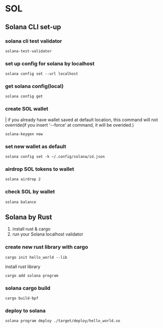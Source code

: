 # SOL
## Solana CLI set-up
### solana cli test validator
~~~
solana-test-validator
~~~

### set up config for solana by localhost
~~~
solana config set --url localhost
~~~

### get solana config(local)
~~~
solana config get
~~~

### create SOL wallet
| if you already have wallet saved at default location, this command will not override(if you insert '--force' at command, it will be overided.)
~~~
solana-keygen new
~~~

### set new wallet as default
~~~
solana config set -k ~/.config/solana/id.json
~~~

### airdrop SOL tokens to wallet
~~~
solana airdrop 2
~~~

### check SOL by wallet
~~~
solana balance
~~~

## Solana by Rust
1. install rust & cargo
2. run your Solana localhost validator

### create new rust library with cargo
~~~
cargo init hello_world --lib
~~~
install rust library
~~~
cargo add solana program
~~~

### solana cargo build
~~~
cargo build-bpf
~~~

### deploy to solana
~~~
solana program deploy ./target/deploy/hello_world.so
~~~
